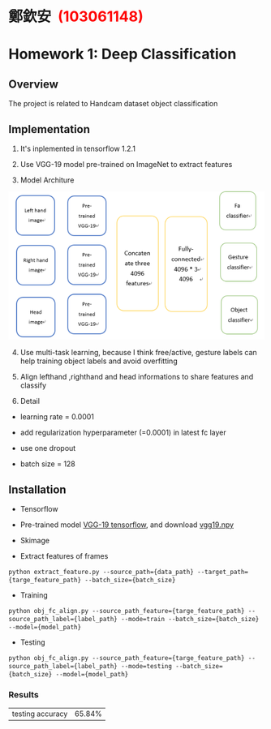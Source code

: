# 鄭欽安 <span style="color:red">  (103061148)</span>

# Homework 1: Deep Classification

## Overview
The project is related to Handcam dataset object classification


## Implementation
1. It's inplemented in tensorflow 1.2.1
  
2. Use VGG-19 model pre-trained on ImageNet to extract features 
  
3. Model Architure  

<img src="README_files/model.png" alt="model" style="float:middle;">

4. Use multi-task learning, because I think free/active, gesture labels can help training object labels and avoid overfitting 

5. Align lefthand ,righthand and head informations to share features and classify    

6. Detail  
* learning rate = 0.0001  
  
* add regularization hyperparameter (=0.0001) in latest fc layer 
  
* use one dropout
  
* batch size = 128
  





## Installation
* Tensorflow  

* Pre-trained model  [VGG-19 tensorflow](https://github.com/machrisaa/tensorflow-vgg), and download [vgg19.npy](https://mega.nz/#!xZ8glS6J!MAnE91ND_WyfZ_8mvkuSa2YcA7q-1ehfSm-Q1fxOvvs)  

* Skimage
  
* Extract features of frames
```
python extract_feature.py --source_path={data_path} --target_path={targe_feature_path} --batch_size={batch_size}
```
  
* Training  
```
python obj_fc_align.py --source_path_feature={targe_feature_path} --source_path_label={label_path} --mode=train --batch_size={batch_size} --model={model_path}
```
  
* Testing
```
python obj_fc_align.py --source_path_feature={targe_feature_path} --source_path_label={label_path} --mode=testing --batch_size={batch_size} --model={model_path}
```

### Results

<table>
<tr>
<td>
testing accuracy
</td>
<td>
65.84%  
</td>
</tr>


</table>


